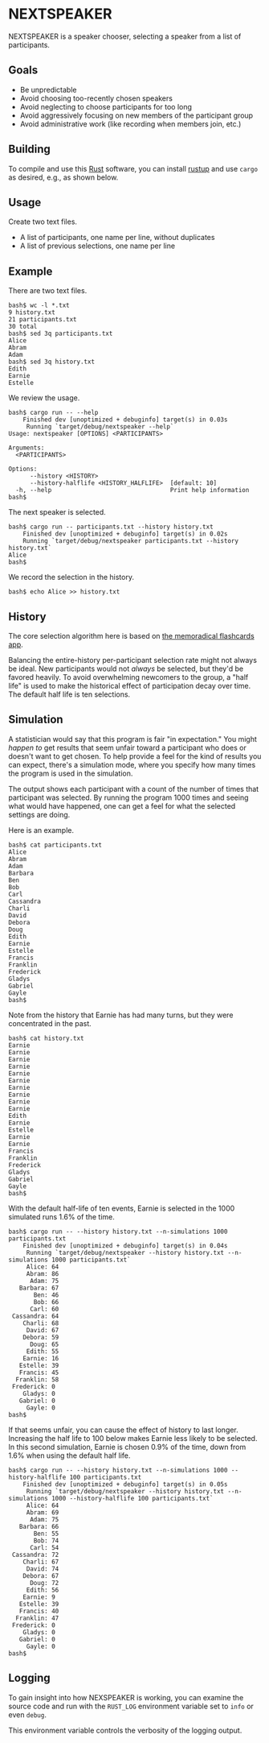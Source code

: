 # NEXTSPEAKER

NEXTSPEAKER is a speaker chooser,
selecting a speaker from a list of participants.

## Goals

* Be unpredictable
* Avoid choosing too-recently chosen speakers
* Avoid neglecting to choose participants for too long
* Avoid aggressively focusing on new members of the participant group
* Avoid administrative work (like recording when members join, etc.)

## Building

To compile and use this [Rust](https://www.rust-lang.org/) software,
you can install [rustup](https://www.rust-lang.org/tools/install)
and use `cargo` as desired,
e.g., as shown below.

## Usage

Create two text files.

* A list of participants, one name per line, without duplicates
* A list of previous selections, one name per line

## Example

There are two text files.

    bash$ wc -l *.txt
    9 history.txt
    21 participants.txt
    30 total
    bash$ sed 3q participants.txt 
    Alice
    Abram
    Adam
    bash$ sed 3q history.txt 
    Edith
    Earnie
    Estelle

We review the usage.

    bash$ cargo run -- --help
        Finished dev [unoptimized + debuginfo] target(s) in 0.03s
         Running `target/debug/nextspeaker --help`
    Usage: nextspeaker [OPTIONS] <PARTICIPANTS>

    Arguments:
      <PARTICIPANTS>

    Options:
          --history <HISTORY>
          --history-halflife <HISTORY_HALFLIFE>  [default: 10]
      -h, --help                                 Print help information
    bash$

The next speaker is selected.

    bash$ cargo run -- participants.txt --history history.txt
        Finished dev [unoptimized + debuginfo] target(s) in 0.02s
        Running `target/debug/nextspeaker participants.txt --history history.txt`
    Alice
    bash$ 

We record the selection in the history.

    bash$ echo Alice >> history.txt

## History

The core selection algorithm here is based
on [the memoradical flashcards app](https://github.com/ecashin/memoradical).

Balancing the entire-history per-participant selection rate
might not always be ideal.
New participants would not *always* be selected,
but they'd be favored heavily.
To avoid overwhelming newcomers to the group,
a "half life" is used to make the historical effect
of participation decay over time.
The default half life is ten selections.

## Simulation

A statistician would say that this program is fair "in expectation."
You might *happen to* get results that seem unfair toward a participant
who does or doesn't want to get chosen.
To help provide a feel for the kind of results you can expect,
there's a simulation mode, where you specify how many times the program
is used in the simulation.

The output shows each participant with a count
of the number of times that participant was selected.
By running the program 1000 times and seeing what would have happened,
one can get a feel for what the selected settings are doing.

Here is an example.

    bash$ cat participants.txt
    Alice
    Abram
    Adam
    Barbara
    Ben
    Bob
    Carl
    Cassandra
    Charli
    David
    Debora
    Doug
    Edith
    Earnie
    Estelle
    Francis
    Franklin
    Frederick
    Gladys
    Gabriel
    Gayle
    bash$

Note from the history that Earnie has had many turns,
but they were concentrated in the past.

    bash$ cat history.txt
    Earnie
    Earnie
    Earnie
    Earnie
    Earnie
    Earnie
    Earnie
    Earnie
    Earnie
    Earnie
    Edith
    Earnie
    Estelle
    Earnie
    Earnie
    Francis
    Franklin
    Frederick
    Gladys
    Gabriel
    Gayle
    bash$

With the default half-life of ten events, Earnie is selected
in the 1000 simulated runs 1.6% of the time.

    bash$ cargo run -- --history history.txt --n-simulations 1000 participants.txt
        Finished dev [unoptimized + debuginfo] target(s) in 0.04s
         Running `target/debug/nextspeaker --history history.txt --n-simulations 1000 participants.txt`
         Alice: 64
         Abram: 86
          Adam: 75
       Barbara: 67
           Ben: 46
           Bob: 66
          Carl: 60
     Cassandra: 64
        Charli: 68
         David: 67
        Debora: 59
          Doug: 65
         Edith: 55
        Earnie: 16
       Estelle: 39
       Francis: 45
      Franklin: 58
     Frederick: 0
        Gladys: 0
       Gabriel: 0
         Gayle: 0
    bash$

If that seems unfair, you can cause the effect of history to last longer.
Increasing the half life to 100 below makes Earnie less likely to be selected.
In this second simulation, Earnie is chosen 0.9% of the time, down from 1.6%
when using the default half life.

    bash$ cargo run -- --history history.txt --n-simulations 1000 --history-halflife 100 participants.txt
        Finished dev [unoptimized + debuginfo] target(s) in 0.05s
         Running `target/debug/nextspeaker --history history.txt --n-simulations 1000 --history-halflife 100 participants.txt`
         Alice: 64
         Abram: 69
          Adam: 75
       Barbara: 66
           Ben: 55
           Bob: 74
          Carl: 54
     Cassandra: 72
        Charli: 67
         David: 74
        Debora: 67
          Doug: 72
         Edith: 56
        Earnie: 9
       Estelle: 39
       Francis: 40
      Franklin: 47
     Frederick: 0
        Gladys: 0
       Gabriel: 0
         Gayle: 0
    bash$

## Logging

To gain insight into how NEXSPEAKER is working,
you can examine the source code and run
with the `RUST_LOG` environment variable
set to `info` or even `debug`.

This environment variable controls the verbosity
of the logging output.

